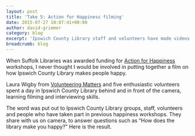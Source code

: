 ```yaml
---
layout: post
title: 'Take 5: Action for Happiness filming'
date: 2015-07-27 10:07:41+00:00
author: david-grimmer
category: blog
excerpt: 'Ipswich County Library staff and volunteers have made videos for the Take 5 project, answering the question: “How does the library make you happy?”'
breadcrumb: blog
---
```

When Suffolk Libraries was awarded funding for [Action for Happiness](http://www.actionforhappiness.org/) workshops, I never thought I would be involved in putting together a film on how Ipswich County Library makes people happy.

Laura Wigby from [Volunteering Matters](http://volunteeringmatters.org.uk/) and five enthusiastic volunteers spent a day in Ipswich County Library behind and in front of the camera, learning filming and interviewing skills.

The word was put out to Ipswich County Library groups, staff, volunteers and people who have taken part in previous happiness workshops. They share with us on camera, to answer questions such as “How does the library make you happy?” Here is the result.

<div class="flex-video">
</div>

<div class="flex-video">
</div>

<div class="flex-video">
</div>

<div class="flex-video">
</div>

<div class="flex-video">
</div>
